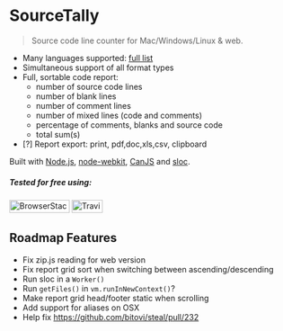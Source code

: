 # SourceTally
> Source code line counter for Mac/Windows/Linux & web.

* Many languages supported: [full list](https://github.com/flosse/sloc#supported-languages)
* Simultaneous support of all format types
* Full, sortable code report:
  * number of source code lines
  * number of blank lines
  * number of comment lines
  * number of mixed lines (code and comments)
  * percentage of comments, blanks and source code
  * total sum(s)
* [?] Report export: print, pdf,doc,xls,csv, clipboard

Built with [Node.js](http://nodejs.org), [node-webkit](https://github.com/rogerwang/node-webkit), [CanJS](http://canjs.com) and [sloc](https://github.com/flosse/sloc).

##### Tested for free using:
<a href="https://browserstack.com"><img src="https://stevenvachon.github.io/sourcetally/logos/browserstack.svg" width="107" height="23" alt="BrowserStack"/></a>
<a href="https://travis-ci.org"><img src="https://stevenvachon.github.io/sourcetally/logos/travis-ci.svg" width="55" height="23" alt="Travis CI"/></a>

## Roadmap Features

* Fix zip.js reading for web version
* Fix report grid sort when switching between ascending/descending
* Run sloc in a `Worker()`
* Run `getFiles()` in `vm.runInNewContext()`?
* Make report grid head/footer static when scrolling
* Add support for aliases on OSX
* Help fix https://github.com/bitovi/steal/pull/232
